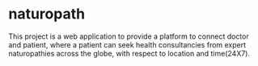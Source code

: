 # naturopath
This project is a web application to provide a platform to connect doctor and patient, where a patient can seek health consultancies from expert naturopathies across the globe, with respect to location and time(24X7).
